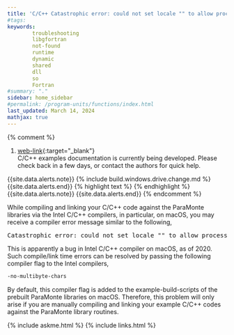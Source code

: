 ```yaml
---
title: 'C/C++ Catastrophic error: could not set locale "" to allow processing of multibyte characters'
#tags: 
keywords: 
        troubleshooting
        libgfortran
        not-found
        runtime
        dynamic
        shared
        dll
        so
        Fortran
#summary: "."
sidebar: home_sidebar
#permalink: /program-units/functions/index.html
last_updated: March 14, 2024
mathjax: true
---
```


{% comment %}
1. [web-link](){:target="_blank"}  
C/C++ examples documentation is currently being developed. Please check back in a few days, or contact the authors for quick help.  
<div id="toc"></div>  
{{site.data.alerts.note}}
{% include build.windows.drive.change.md %}
{{site.data.alerts.end}}
{% highlight text %}
{% endhighlight %}
<b><code></code></b>
{{site.data.alerts.note}}
{{site.data.alerts.end}}
{% endcomment %}


While compiling and linking your C/C++ code against the ParaMonte libraries via the Intel C/C++ compilers, in particular, on macOS, you may receive a compiler error message similar to the following,  
<pre>
Catastrophic error: could not set locale "" to allow processing of multibyte characters
</pre>

This is apparently a bug in Intel C/C++ compiler on macOS, as of 2020. Such compile/link time errors can be resolved by passing the following compiler flag to the Intel compilers,  
```bash
-no-multibyte-chars
```  
By default, this compiler flag is added to the example-build-scripts of the prebuilt ParaMonte libraries on macOS. Therefore, this problem will only arise if you are manually compiling and linking your example C/C++ codes against the ParaMonte library routines.

{% include askme.html %}
{% include links.html %}
